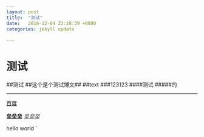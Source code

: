 ```yaml
---
layout: post
title:  "测试"
date:   2016-12-04 23:28:39 +0800
categories: jekyll update
  
---
```

# 测试 
##测试
 ##这个是个测试博文##
##text
###123123
####测试
#####的
***
[百度](www.baidu.com)

**垒垒垒**
*垒垒垒*

>
hello world
`